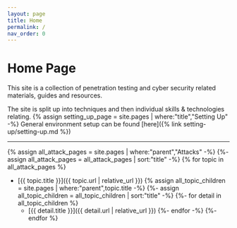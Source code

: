 ```yaml
---
layout: page
title: Home
permalink: /
nav_order: 0
---
```


# Home Page

This site is a collection of penetration testing and cyber security related materials, guides and resources.

The site is split up into techniques and then individual skills & technologies relating.
{% assign setting_up_page = site.pages | where:"title","Setting Up" -%}
General environment setup can be found [here]({% link setting-up/setting-up.md %})

----

{% assign all_attack_pages = site.pages | where:"parent","Attacks" -%}
{%- assign all_attack_pages = all_attack_pages | sort:"title" -%}
{% for topic in all_attack_pages %}
- [{{ topic.title }}]({{ topic.url | relative_url }})
{% assign all_topic_children = site.pages | where:"parent",topic.title -%}
{%- assign all_topic_children = all_topic_children | sort:"title" -%}
{%- for detail in all_topic_children %}
    - [{{ detail.title }}]({{ detail.url | relative_url }})
{%- endfor -%}
{%- endfor %}
